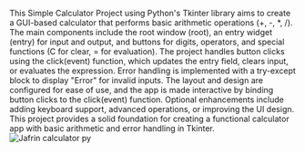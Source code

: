 This Simple Calculator Project using Python's Tkinter library aims to create a GUI-based calculator that performs basic arithmetic operations (+, -, *, /). The main components include the root window (root), an entry widget (entry) for input and output, and buttons for digits, operators, and special functions (C for clear, = for evaluation). The project handles button clicks using the click(event) function, which updates the entry field, clears input, or evaluates the expression. Error handling is implemented with a try-except block to display "Error" for invalid inputs. The layout and design are configured for ease of use, and the app is made interactive by binding button clicks to the click(event) function. Optional enhancements include adding keyboard support, advanced operations, or improving the UI design. This project provides a solid foundation for creating a functional calculator app with basic arithmetic and error handling in Tkinter.
![Jafrin calculator py](https://github.com/user-attachments/assets/4347ab78-1f35-4ec4-a5f6-10bfd7aeca17)
